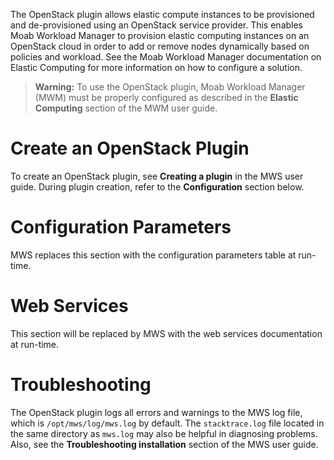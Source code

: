 The OpenStack plugin allows elastic compute instances to be provisioned and de-provisioned using an OpenStack 
service provider.  This enables Moab Workload Manager to provision elastic computing instances on an OpenStack cloud 
in order to add or remove nodes dynamically based on policies and workload. See the Moab Workload Manager 
documentation on Elastic Computing for more information on how to configure a solution.

> **Warning:** To use the OpenStack plugin, Moab Workload Manager (MWM) must be properly configured
> as described in the **Elastic Computing** section of the MWM user guide.

# Create an OpenStack Plugin

To create an OpenStack plugin, see **Creating a plugin** in the MWS user guide.  During plugin creation, refer to the
**Configuration** section below.

# Configuration Parameters

<div class="configuration-table">MWS replaces this section with the configuration parameters table at run-time.</div>

# Web Services

<div class="webservice-sections">This section will be replaced by MWS with the web services documentation at run-time.</div>

# Troubleshooting

The OpenStack plugin logs all errors and warnings to the MWS log file, which is `/opt/mws/log/mws.log` by default.
The `stacktrace.log` file located in the same directory as `mws.log` may also be helpful in diagnosing problems.
Also, see the **Troubleshooting installation** section of the MWS user guide.